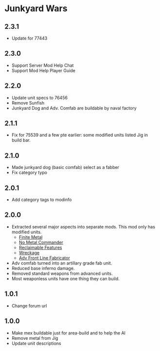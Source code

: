 # Junkyard Wars

## 2.3.1

- Update for 77443

## 2.3.0

- Support Server Mod Help Chat
- Support Mod Help Player Guide

## 2.2.0

- Update unit specs to 76456
- Remove Sunfish
- Junkyard Dog and Adv. Comfab are buildable by naval factory

## 2.1.1

- Fix for 75539 and a few pte earlier: some modified units listed Jig in build bar.

## 2.1.0

- Made junkyard dog (basic comfab) select as a fabber
- Fix category typo

## 2.0.1

- Add category tags to modinfo

## 2.0.0

- Extracted several major aspects into separate mods.  This mod only has modified units.
  - [Finite Metal](https://forums.uberent.com/threads/rel-server-finite-metal.65484/)
  - [No Metal Commander](https://forums.uberent.com/threads/rel-server-no-metal-commander.65489/)
  - [Reclaimable Features](https://forums.uberent.com/threads/rel-server-reclaimable-features.65453/)
  - [Wreckage](https://forums.uberent.com/threads/rel-server-wreckage.65404/)
  - [Adv Front Line Fabricator](https://forums.uberent.com/threads/rel-server-advanced-front-line-fabricator.65502/)
- Adv comfab turned into an artillary grade fab unit.
- Reduced base inferno damage.
- Removed standard weapons from advanced units.
- Most weaponless units have one thing they can build.

## 1.0.1

- Change forum url

## 1.0.0

- Make mex buildable just for area-build and to help the AI
- Remove metal from Jig
- Update unit descriptions

